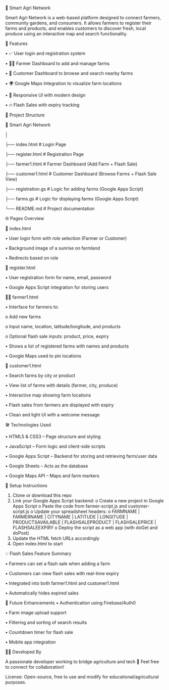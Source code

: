 🌾 Smart Agri Network

Smart Agri Network is a web-based platform designed to connect farmers, community gardens, and consumers. It allows farmers to register their farms and products, and enables customers to discover fresh, local produce using an interactive map and search functionality.


🚀 Features

• ✅ User login and registration system

• 👨‍🌾 Farmer Dashboard to add and manage farms

• 🛒 Customer Dashboard to browse and search nearby farms

• 🌍 Google Maps Integration to visualize farm locations

• 📱 Responsive UI with modern design

• 🔥 Flash Sales with expiry tracking


📁 Project Structure

📆 Smart Agri Network

│

├── index.html              # Login Page

├── register.html           # Registration Page

├── farmer1.html            # Farmer Dashboard (Add Farm + Flash Sale)

├── customer1.html          # Customer Dashboard (Browse Farms + Flash Sale View)

├── registration.gs       # Logic for adding farms (Google Apps Script)

├── farms.gs     # Logic for displaying farms (Google Apps Script)

└── README.md               # Project documentation


🌐 Pages Overview

🔐 index.html

• User login form with role selection (Farmer or Customer)

• Background image of a sunrise on farmland

• Redirects based on role

📝 register.html

• User registration form for name, email, password

• Google Apps Script integration for storing users

👨‍🌾 farmer1.html

• Interface for farmers to:

o Add new farms

o Input name, location, latitude/longitude, and products

o Optional flash sale inputs: product, price, expiry

• Shows a list of registered farms with names and products

• Google Maps used to pin locations

🛙 customer1.html

• Search farms by city or product

• View list of farms with details (farmer, city, produce)

• Interactive map showing farm locations

• Flash sales from farmers are displayed with expiry

• Clean and light UI with a welcome message

🛠 Technologies Used

• HTML5 & CSS3 – Page structure and styling

• JavaScript – Form logic and client-side scripts

• Google Apps Script – Backend for storing and retrieving farm/user data

• Google Sheets – Acts as the database

• Google Maps API – Maps and farm markers

📌 Setup Instructions

1. Clone or download this repo
2. Link your Google Apps Script backend:
o Create a new project in Google Apps Script
o Paste the code from farmer-script.js and customer-script.js
o Update your spreadsheet headers:
o FARMNAME | FARMERNAME | CITYNAME | LATITUDE | LONGITUDE | PRODUCTSAVAILABLE | FLASHSALEPRODUCT | FLASHSALEPRICE | FLASHSALEEXPIRY
o Deploy the script as a web app (with doGet and doPost)
3. Update the HTML fetch URLs accordingly
4. Open index.html to start


💡 Flash Sales Feature Summary

• Farmers can set a flash sale when adding a farm

• Customers can view flash sales with real-time expiry

• Integrated into both farmer1.html and customer1.html

• Automatically hides expired sales

💪 Future Enhancements
• Authentication using Firebase/Auth0

• Farm image upload support

• Filtering and sorting of search results

• Countdown timer for flash sale

• Mobile app integration

👨‍💼 Developed By

A passionate developer working to bridge agriculture and tech 🌱 Feel free to connect for collaboration!

License: Open-source, free to use and modify for educational/agricultural purposes.
